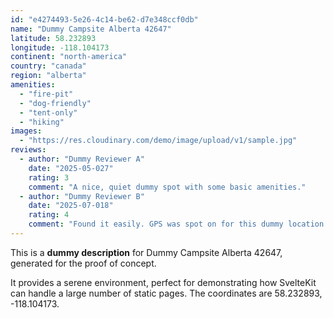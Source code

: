 ```yaml
---
id: "e4274493-5e26-4c14-be62-d7e348ccf0db"
name: "Dummy Campsite Alberta 42647"
latitude: 58.232893
longitude: -118.104173
continent: "north-america"
country: "canada"
region: "alberta"
amenities:
  - "fire-pit"
  - "dog-friendly"
  - "tent-only"
  - "hiking"
images:
  - "https://res.cloudinary.com/demo/image/upload/v1/sample.jpg"
reviews:
  - author: "Dummy Reviewer A"
    date: "2025-05-027"
    rating: 3
    comment: "A nice, quiet dummy spot with some basic amenities."
  - author: "Dummy Reviewer B"
    date: "2025-07-018"
    rating: 4
    comment: "Found it easily. GPS was spot on for this dummy location."
---
```


This is a **dummy description** for Dummy Campsite Alberta 42647, generated for the proof of concept.

It provides a serene environment, perfect for demonstrating how SvelteKit can handle a large number of static pages. The coordinates are 58.232893, -118.104173.
